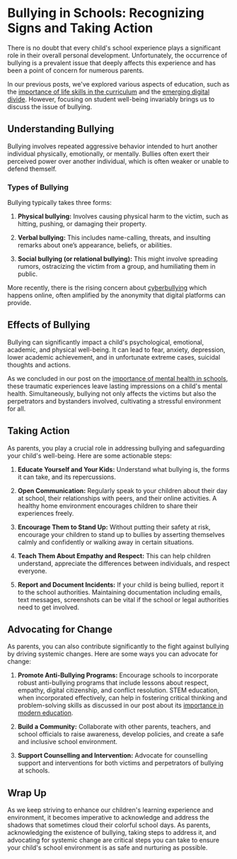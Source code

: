 # Bullying in Schools: Recognizing Signs and Taking Action

There is no doubt that every child's school experience plays a significant role in their overall personal development. Unfortunately, the occurrence of bullying is a prevalent issue that deeply affects this experience and has been a point of concern for numerous parents.

In our previous posts, we've explored various aspects of education, such as the [importance of life skills in the curriculum](/xedublog/education-fundamentals/the-overlooked-importance-of-life-skills-in-curriculum.html) and the [emerging digital divide](/modern-challenges/addressing-the-digital-divide-ensuring-equal-access.html). However, focusing on student well-being invariably brings us to discuss the issue of bullying.

## Understanding Bullying

Bullying involves repeated aggressive behavior intended to hurt another individual physically, emotionally, or mentally. Bullies often exert their perceived power over another individual, which is often weaker or unable to defend themself.

### Types of Bullying

Bullying typically takes three forms:

1. **Physical bullying:** Involves causing physical harm to the victim, such as hitting, pushing, or damaging their property.

2. **Verbal bullying:** This includes name-calling, threats, and insulting remarks about one’s appearance, beliefs, or abilities.

3. **Social bullying (or relational bullying):** This might involve spreading rumors, ostracizing the victim from a group, and humiliating them in public.

More recently, there is the rising concern about [cyberbullying](/xedublog/modern-challenges/the-challenge-of-cyberbullying-in-the-digital-age.html) which happens online, often amplified by the anonymity that digital platforms can provide.

## Effects of Bullying 

Bullying can significantly impact a child's psychological, emotional, academic, and physical well-being. It can lead to fear, anxiety, depression, lower academic achievement, and in unfortunate extreme cases, suicidal thoughts and actions. 

As we concluded in our post on the [importance of mental health in schools](/xedublog/student-well-being/addressing-mental-health-in-schools.html), these traumatic experiences leave lasting impressions on a child's mental health. Simultaneously, bullying not only affects the victims but also the perpetrators and bystanders involved, cultivating a stressful environment for all.

## Taking Action

As parents, you play a crucial role in addressing bullying and safeguarding your child's well-being. Here are some actionable steps:

1. **Educate Yourself and Your Kids:** Understand what bullying is, the forms it can take, and its repercussions.

2. **Open Communication:** Regularly speak to your children about their day at school, their relationships with peers, and their online activities. A healthy home environment encourages children to share their experiences freely.

3. **Encourage Them to Stand Up:** Without putting their safety at risk, encourage your children to stand up to bullies by asserting themselves calmly and confidently or walking away in certain situations.

4. **Teach Them About Empathy and Respect:** This can help children understand, appreciate the differences between individuals, and respect everyone.

5. **Report and Document Incidents:** If your child is being bullied, report it to the school authorities. Maintaining documentation including emails, text messages, screenshots can be vital if the school or legal authorities need to get involved.

## Advocating for Change 

As parents, you can also contribute significantly to the fight against bullying by driving systemic changes. Here are some ways you can advocate for change:

1. **Promote Anti-Bullying Programs:** Encourage schools to incorporate robust anti-bullying programs that include lessons about respect, empathy, digital citizenship, and conflict resolution. STEM education, when incorporated effectively, can help in fostering critical thinking and problem-solving skills as discussed in our post about its [importance in modern education](/xedublog/skill-development/the-importance-of-stem-education-in-the-modern-world.html). 

2. **Build a Community:** Collaborate with other parents, teachers, and school officials to raise awareness, develop policies, and create a safe and inclusive school environment.

3. **Support Counselling and Intervention:** Advocate for counselling support and interventions for both victims and perpetrators of bullying at schools.

## Wrap Up

As we keep striving to enhance our children's learning experience and environment, it becomes imperative to acknowledge and address the shadows that sometimes cloud their colorful school days. As parents, acknowledging the existence of bullying, taking steps to address it, and advocating for systemic change are critical steps you can take to ensure your child's school environment is as safe and nurturing as possible.